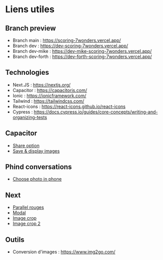 # Liens utiles

## Branch preview

- Branch main : https://scoring-7wonders.vercel.app/
- Branch dev : https://dev-scoring-7wonders.vercel.app/
- Branch dev-mike : https://dev-mike-scoring-7wonders.vercel.app/
- Branch dev-forth : https://dev-forth-scoring-7wonders.vercel.app/

## Technologies

- Next.JS : https://nextjs.org/
- Capacitor : https://capacitorjs.com/
- Ionic : https://ionicframework.com/
- Tailwind : https://tailwindcss.com/
- React-icons : https://react-icons.github.io/react-icons
- Cypress : https://docs.cypress.io/guides/core-concepts/writing-and-organizing-tests

## Capacitor

- [Share option](https://devdactic.com/nextjs-and-capacitor)
- [Save & display images](https://www.youtube.com/watch?v=-wkA8ESciyg)

## Phind conversations

- [Choose photo in phone](https://www.phind.com/agent?cache=clmz6y8jc001pjl08iewyv6tn)

## Next

- [Parallel rouges](https://nextjs.org/docs/app/building-your-application/routing/parallel-routes)
- [Modal](https://github.com/vercel-labs/nextgram/blob/main/src/app/%40modal/(.)photos/%5Bid%5D/page.tsx)
- [Image crop](https://codesandbox.io/s/react-image-crop-demo-with-react-hooks-forked-qxr827?file=/src/App.tsx)
- [Image crop 2](https://codesandbox.io/s/react-image-crop-demo-with-react-hooks-y831o?file=/src/App.tsx:4426-4429)

## Outils

- Conversion d'images : https://www.img2go.com/
